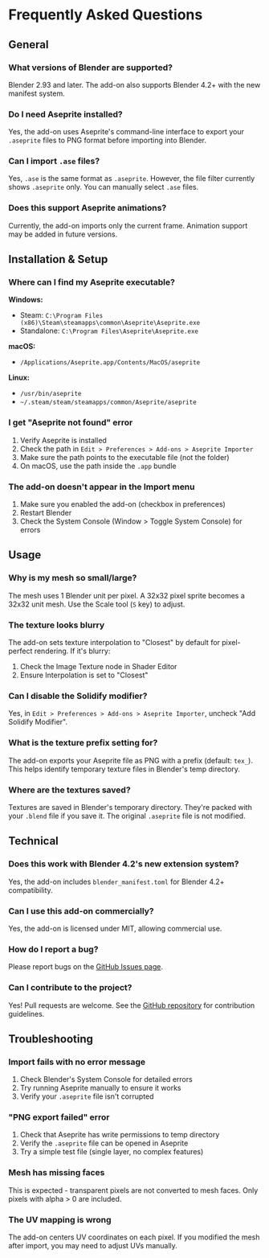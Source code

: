 # Frequently Asked Questions

## General

### What versions of Blender are supported?

Blender 2.93 and later. The add-on also supports Blender 4.2+ with the new manifest system.

### Do I need Aseprite installed?

Yes, the add-on uses Aseprite's command-line interface to export your `.aseprite` files to PNG format before importing into Blender.

### Can I import `.ase` files?

Yes, `.ase` is the same format as `.aseprite`. However, the file filter currently shows `.aseprite` only. You can manually select `.ase` files.

### Does this support Aseprite animations?

Currently, the add-on imports only the current frame. Animation support may be added in future versions.

## Installation & Setup

### Where can I find my Aseprite executable?

**Windows:**
- Steam: `C:\Program Files (x86)\Steam\steamapps\common\Aseprite\Aseprite.exe`
- Standalone: `C:\Program Files\Aseprite\Aseprite.exe`

**macOS:**
- `/Applications/Aseprite.app/Contents/MacOS/aseprite`

**Linux:**
- `/usr/bin/aseprite`
- `~/.steam/steam/steamapps/common/Aseprite/aseprite`

### I get "Aseprite not found" error

1. Verify Aseprite is installed
2. Check the path in `Edit > Preferences > Add-ons > Aseprite Importer`
3. Make sure the path points to the executable file (not the folder)
4. On macOS, use the path inside the `.app` bundle

### The add-on doesn't appear in the Import menu

1. Make sure you enabled the add-on (checkbox in preferences)
2. Restart Blender
3. Check the System Console (Window > Toggle System Console) for errors

## Usage

### Why is my mesh so small/large?

The mesh uses 1 Blender unit per pixel. A 32x32 pixel sprite becomes a 32x32 unit mesh. Use the Scale tool (`S` key) to adjust.

### The texture looks blurry

The add-on sets texture interpolation to "Closest" by default for pixel-perfect rendering. If it's blurry:
1. Check the Image Texture node in Shader Editor
2. Ensure Interpolation is set to "Closest"

### Can I disable the Solidify modifier?

Yes, in `Edit > Preferences > Add-ons > Aseprite Importer`, uncheck "Add Solidify Modifier".

### What is the texture prefix setting for?

The add-on exports your Aseprite file as PNG with a prefix (default: `tex_`). This helps identify temporary texture files in Blender's temp directory.

### Where are the textures saved?

Textures are saved in Blender's temporary directory. They're packed with your `.blend` file if you save it. The original `.aseprite` file is not modified.

## Technical

### Does this work with Blender 4.2's new extension system?

Yes, the add-on includes `blender_manifest.toml` for Blender 4.2+ compatibility.

### Can I use this add-on commercially?

Yes, the add-on is licensed under MIT, allowing commercial use.

### How do I report a bug?

Please report bugs on the [GitHub Issues page](https://github.com/kesera2/aseprite-importer-for-blender/issues).

### Can I contribute to the project?

Yes! Pull requests are welcome. See the [GitHub repository](https://github.com/kesera2/aseprite-importer-for-blender) for contribution guidelines.

## Troubleshooting

### Import fails with no error message

1. Check Blender's System Console for detailed errors
2. Try running Aseprite manually to ensure it works
3. Verify your `.aseprite` file isn't corrupted

### "PNG export failed" error

1. Check that Aseprite has write permissions to temp directory
2. Verify the `.aseprite` file can be opened in Aseprite
3. Try a simple test file (single layer, no complex features)

### Mesh has missing faces

This is expected - transparent pixels are not converted to mesh faces. Only pixels with alpha > 0 are included.

### The UV mapping is wrong

The add-on centers UV coordinates on each pixel. If you modified the mesh after import, you may need to adjust UVs manually.
